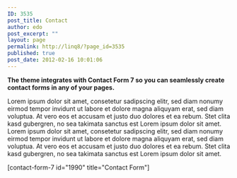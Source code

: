 ```yaml
---
ID: 3535
post_title: Contact
author: edo
post_excerpt: ""
layout: page
permalink: http://linq8/?page_id=3535
published: true
post_date: 2012-02-16 10:01:06
---
```

<strong>The theme integrates with Contact Form 7 so you can seamlessly create contact forms in any of your pages.</strong>

Lorem ipsum dolor sit amet, consetetur sadipscing elitr, sed diam nonumy eirmod tempor invidunt ut labore et dolore magna aliquyam erat, sed diam voluptua. At vero eos et accusam et justo duo dolores et ea rebum. Stet clita kasd gubergren, no sea takimata sanctus est Lorem ipsum dolor sit amet. Lorem ipsum dolor sit amet, consetetur sadipscing elitr, sed diam nonumy eirmod tempor invidunt ut labore et dolore magna aliquyam erat, sed diam voluptua. At vero eos et accusam et justo duo dolores et ea rebum. Stet clita kasd gubergren, no sea takimata sanctus est Lorem ipsum dolor sit amet.

[contact-form-7 id="1990" title="Contact Form"]